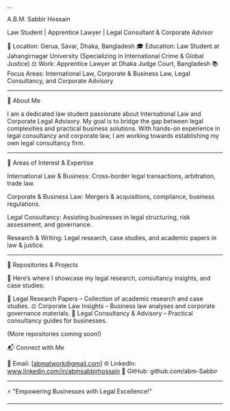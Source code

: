 ...


A.B.M. Sabbir Hossain

Law Student | Apprentice Lawyer | Legal Consultant & Corporate Advisor

📍 Location: Gerua, Savar, Dhaka, Bangladesh
🎓 Education: Law Student at Jahangirnagar University (Specializing in International Crime & Global Justice)
⚖️ Work: Apprentice Lawyer at Dhaka Judge Court, Bangladesh
📚 Focus Areas: International Law, Corporate & Business Law, Legal Consultancy, and Corporate Advisory


---

🔹 About Me

I am a dedicated law student passionate about International Law and Corporate Legal Advisory. My goal is to bridge the gap between legal complexities and practical business solutions. With hands-on experience in legal consultancy and corporate law, I am working towards establishing my own legal consultancy firm.


---

📌 Areas of Interest & Expertise

International Law & Business: Cross-border legal transactions, arbitration, trade law.

Corporate & Business Law: Mergers & acquisitions, compliance, business regulations.

Legal Consultancy: Assisting businesses in legal structuring, risk assessment, and governance.

Research & Writing: Legal research, case studies, and academic papers in law & justice.



---

📂 Repositories & Projects

🚀 Here’s where I showcase my legal research, consultancy insights, and case studies:

📖 Legal Research Papers – Collection of academic research and case studies.
⚖️ Corporate Law Insights – Business law analyses and corporate governance materials.
📜 Legal Consultancy & Advisory – Practical consultancy guides for businesses.

(More repositories coming soon!)


📬 Connect with Me

📧 Email: [abmatwork@gmail.com]
🌐 LinkedIn: www.linkedin.com/in/abmsabbirhossain
📜 GitHub: github.com/abm-Sabbir


---

⚡ "Empowering Businesses with Legal Excellence!"


---
